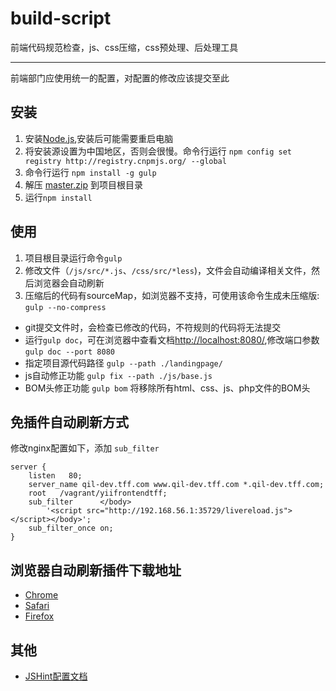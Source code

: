 build-script
============

前端代码规范检查，js、css压缩，css预处理、后处理工具

----------

前端部门应使用统一的配置，对配置的修改应该提交至此

## 安装 ##

1. 安装[Node.js](http://nodejs.org/download/),安装后可能需要重启电脑
1. 将安装源设置为中国地区，否则会很慢。命令行运行 `npm config set registry http://registry.cnpmjs.org/ --global`
1. 命令行运行 `npm install -g gulp`
1. 解压 [master.zip](https://github.com/gucong3000/build-script/archive/master.zip) 到项目根目录
1. 运行`npm install`

## 使用 ##

1. 项目根目录运行命令`gulp`
1. 修改文件（`/js/src/*.js`、`/css/src/*less`)，文件会自动编译相关文件，然后浏览器会自动刷新
1. 压缩后的代码有sourceMap，如浏览器不支持，可使用该命令生成未压缩版: `gulp --no-compress`

- git提交文件时，会检查已修改的代码，不符规则的代码将无法提交
- 运行`gulp doc`，可在浏览器中查看文档[http://localhost:8080/](http://localhost:8080/),修改端口参数`gulp doc --port 8080`
- 指定项目源代码路径 `gulp --path ./landingpage/`
- js自动修正功能 `gulp fix --path ./js/base.js`
- BOM头修正功能 `gulp bom` 将移除所有html、css、js、php文件的BOM头

## 免插件自动刷新方式 ##

修改nginx配置如下，添加 `sub_filter`

```
server {
    listen   80;
    server_name qil-dev.tff.com www.qil-dev.tff.com *.qil-dev.tff.com;
    root   /vagrant/yiifrontendtff;
    sub_filter      </body>
        '<script src="http://192.168.56.1:35729/livereload.js"></script></body>';
    sub_filter_once on;
}
```

## 浏览器自动刷新插件下载地址 ##

- [Chrome](https://chrome.google.com/webstore/detail/livereload/jnihajbhpnppcggbcgedagnkighmdlei)
- [Safari](http://download.livereload.com/2.0.9/LiveReload-2.0.9.safariextz)
- [Firefox](http://download.livereload.com/2.0.8/LiveReload-2.0.8.xpi)

## 其他 ##

- [JSHint配置文档](https://github.com/Tours4Fun/documentation/blob/master/development/frontend/jshint_config.md)